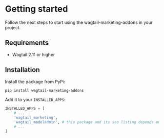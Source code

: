 # Getting started

Follow the next steps to start using the wagtail-marketing-addons in your project.

## Requirements

- Wagtail 2.11 or higher

## Installation

Install the package from PyPi:

```bash
pip install wagtail-marketing-addons
```

Add it to your `INSTALLED_APPS`:

```python
INSTALLED_APPS = [
    # ...
    'wagtail_marketing',
    'wagtail_modeladmin', # this package and its seo listing depends on the modeladmin
    # ...
]
```

